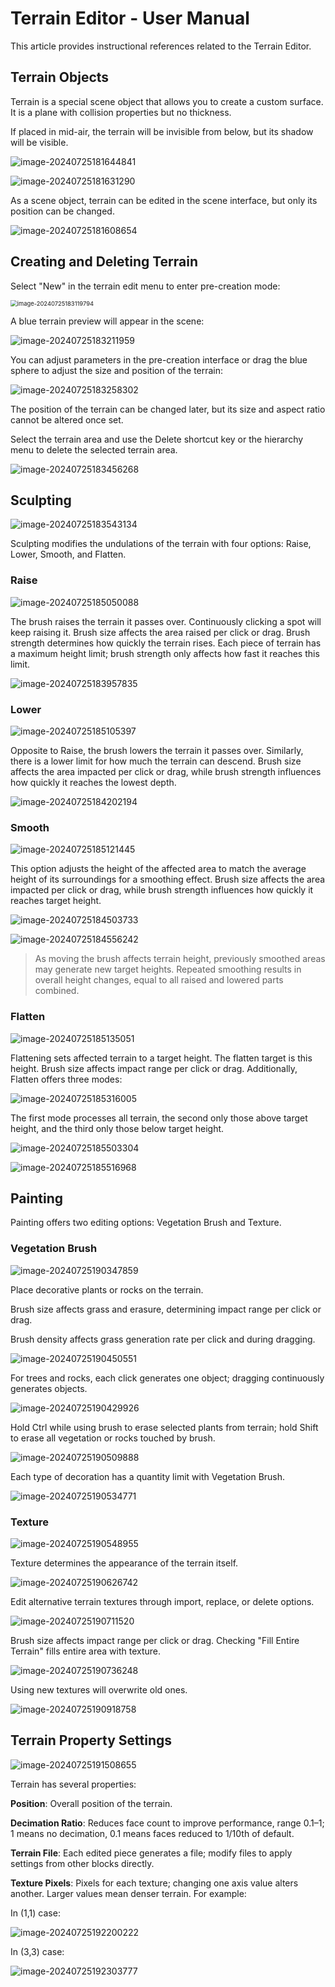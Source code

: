 # Terrain Editor - User Manual

This article provides instructional references related to the Terrain Editor.

## Terrain Objects

Terrain is a special scene object that allows you to create a custom surface. It is a plane with collision properties but no thickness.

If placed in mid-air, the terrain will be invisible from below, but its shadow will be visible.

![image-20240725181644841](./img/image-20240725181644841.png)

![image-20240725181631290](./img/image-20240725181631290.png)

As a scene object, terrain can be edited in the scene interface, but only its position can be changed.

![image-20240725181608654](./img/image-20240725181608654.png)

## Creating and Deleting Terrain

Select "New" in the terrain edit menu to enter pre-creation mode:

<img src="./img/image-20240725183119794.png" alt="image-20240725183119794" style="zoom:67%;" />

A blue terrain preview will appear in the scene:

![image-20240725183211959](./img/image-20240725183211959.png)

You can adjust parameters in the pre-creation interface or drag the blue sphere to adjust the size and position of the terrain:

![image-20240725183258302](./img/image-20240725183258302.png)

The position of the terrain can be changed later, but its size and aspect ratio cannot be altered once set.

Select the terrain area and use the Delete shortcut key or the hierarchy menu to delete the selected terrain area.

![image-20240725183456268](./img/image-20240725183456268.png)

## Sculpting

![image-20240725183543134](./img/image-20240725183543134.png)

Sculpting modifies the undulations of the terrain with four options: Raise, Lower, Smooth, and Flatten.

### **Raise**

![image-20240725185050088](./img/image-20240725185050088.png)

The brush raises the terrain it passes over. Continuously clicking a spot will keep raising it. Brush size affects the area raised per click or drag. Brush strength determines how quickly the terrain rises. Each piece of terrain has a maximum height limit; brush strength only affects how fast it reaches this limit.

![image-20240725183957835](./img/image-20240725183957835.png)

### **Lower**

![image-20240725185105397](./img/image-20240725185105397.png)

Opposite to Raise, the brush lowers the terrain it passes over. Similarly, there is a lower limit for how much the terrain can descend. Brush size affects the area impacted per click or drag, while brush strength influences how quickly it reaches the lowest depth.

![image-20240725184202194](./img/image-20240725184202194.png)

### **Smooth**

![image-20240725185121445](./img/image-20240725185121445.png)

This option adjusts the height of the affected area to match the average height of its surroundings for a smoothing effect. Brush size affects the area impacted per click or drag, while brush strength influences how quickly it reaches target height.

![image-20240725184503733](./img/image-20240725184503733.png)

![image-20240725184556242](./img/image-20240725184556242.png)

> As moving the brush affects terrain height, previously smoothed areas may generate new target heights. Repeated smoothing results in overall height changes, equal to all raised and lowered parts combined.

### **Flatten**

![image-20240725185135051](./img/image-20240725185135051.png)

Flattening sets affected terrain to a target height. The flatten target is this height. Brush size affects impact range per click or drag. Additionally, Flatten offers three modes:

![image-20240725185316005](./img/image-20240725185316005.png)

The first mode processes all terrain, the second only those above target height, and the third only those below target height.

![image-20240725185503304](./img/image-20240725185503304.png)

![image-20240725185516968](./img/image-20240725185516968.png)

## Painting

Painting offers two editing options: Vegetation Brush and Texture.

### Vegetation Brush

![image-20240725190347859](./img/image-20240725190347859.png)

Place decorative plants or rocks on the terrain.

Brush size affects grass and erasure, determining impact range per click or drag.

Brush density affects grass generation rate per click and during dragging.

![image-20240725190450551](./img/image-20240725190450551.png)

For trees and rocks, each click generates one object; dragging continuously generates objects.

![image-20240725190429926](./img/image-20240725190429926.png)

Hold Ctrl while using brush to erase selected plants from terrain; hold Shift to erase all vegetation or rocks touched by brush.

![image-20240725190509888](./img/image-20240725190509888.png)

Each type of decoration has a quantity limit with Vegetation Brush.

![image-20240725190534771](./img/image-20240725190534771.png)

### Texture

![image-20240725190548955](./img/image-20240725190548955.png)

Texture determines the appearance of the terrain itself.

![image-20240725190626742](./img/image-20240725190626742.png)

Edit alternative terrain textures through import, replace, or delete options.

![image-20240725190711520](./img/image-20240725190711520.png)

Brush size affects impact range per click or drag. Checking "Fill Entire Terrain" fills entire area with texture.

![image-20240725190736248](./img/image-20240725190736248.png)

Using new textures will overwrite old ones.

![image-20240725190918758](./img/image-20240725190918758.png)

## Terrain Property Settings

![image-20240725191508655](./img/image-20240725191508655.png)

Terrain has several properties:

**Position**: Overall position of the terrain.

**Decimation Ratio**: Reduces face count to improve performance, range 0.1–1; 1 means no decimation, 0.1 means faces reduced to 1/10th of default.

**Terrain File**: Each edited piece generates a file; modify files to apply settings from other blocks directly.

**Texture Pixels**: Pixels for each texture; changing one axis value alters another. Larger values mean denser terrain. For example:

In (1,1) case:

![image-20240725192200222](./img/image-20240725192200222.png)

In (3,3) case:

![image-20240725192303777](./img/image-20240725192303777.png)

